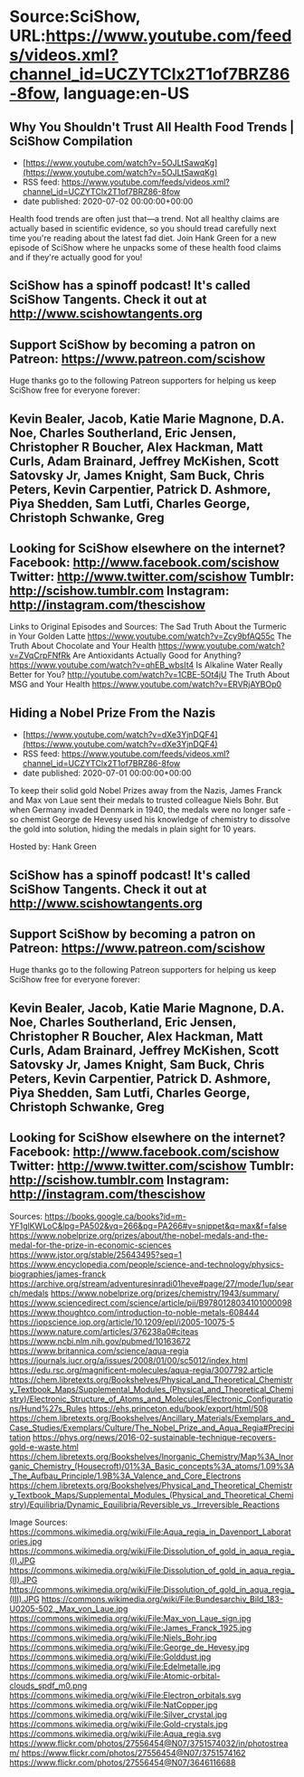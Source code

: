# Source:SciShow, URL:https://www.youtube.com/feeds/videos.xml?channel_id=UCZYTClx2T1of7BRZ86-8fow, language:en-US

## Why You Shouldn't Trust All Health Food Trends | SciShow Compilation
 - [https://www.youtube.com/watch?v=5OJLtSawqKg](https://www.youtube.com/watch?v=5OJLtSawqKg)
 - RSS feed: https://www.youtube.com/feeds/videos.xml?channel_id=UCZYTClx2T1of7BRZ86-8fow
 - date published: 2020-07-02 00:00:00+00:00

Health food trends are often just that—a trend.  Not all healthy claims are actually based in scientific evidence, so you should tread carefully next time you're reading about the latest fad diet.  Join Hank Green for a new episode of SciShow where he unpacks some of these health food claims and if they're actually good for you!  

SciShow has a spinoff podcast! It's called SciShow Tangents. Check it out at http://www.scishowtangents.org
----------
Support SciShow by becoming a patron on Patreon: https://www.patreon.com/scishow
----------
Huge thanks go to the following Patreon supporters for helping us keep SciShow free for everyone forever:

Kevin Bealer, Jacob, Katie Marie Magnone, D.A. Noe, Charles Southerland, Eric Jensen, Christopher R Boucher, Alex Hackman, Matt Curls, Adam Brainard, Jeffrey McKishen, Scott Satovsky Jr, James Knight, Sam Buck, Chris Peters, Kevin Carpentier, Patrick D. Ashmore, Piya Shedden, Sam Lutfi, Charles George, Christoph Schwanke, Greg
----------
Looking for SciShow elsewhere on the internet?
Facebook: http://www.facebook.com/scishow
Twitter: http://www.twitter.com/scishow
Tumblr: http://scishow.tumblr.com
Instagram: http://instagram.com/thescishow
----------
Links to Original Episodes and Sources:
The Sad Truth About the Turmeric in Your Golden Latte
https://www.youtube.com/watch?v=Zcy9bfAQ55c
The Truth About Chocolate and Your Health
https://www.youtube.com/watch?v=ZVqCrpFNfRk
Are Antioxidants Actually Good for Anything?
https://www.youtube.com/watch?v=qhEB_wbsIt4
Is Alkaline Water Really Better for You? 
http://youtube.com/watch?v=1CBE-5Ot4jU
The Truth About MSG and Your Health
https://www.youtube.com/watch?v=ERVRjAYBOp0

## Hiding a Nobel Prize From the Nazis
 - [https://www.youtube.com/watch?v=dXe3YjnDQF4](https://www.youtube.com/watch?v=dXe3YjnDQF4)
 - RSS feed: https://www.youtube.com/feeds/videos.xml?channel_id=UCZYTClx2T1of7BRZ86-8fow
 - date published: 2020-07-01 00:00:00+00:00

To keep their solid gold Nobel Prizes away from the Nazis, James Franck and Max von Laue sent their medals to trusted colleague Niels Bohr. But when Germany invaded Denmark in 1940, the medals were no longer safe - so chemist George de Hevesy used his knowledge of chemistry to dissolve the gold into solution, hiding the medals in plain sight for 10 years.

Hosted by: Hank Green

SciShow has a spinoff podcast! It's called SciShow Tangents. Check it out at http://www.scishowtangents.org
----------
Support SciShow by becoming a patron on Patreon: https://www.patreon.com/scishow
----------
Huge thanks go to the following Patreon supporters for helping us keep SciShow free for everyone forever:

Kevin Bealer, Jacob, Katie Marie Magnone, D.A. Noe, Charles Southerland, Eric Jensen, Christopher R Boucher, Alex Hackman, Matt Curls, Adam Brainard, Jeffrey McKishen, Scott Satovsky Jr, James Knight, Sam Buck, Chris Peters, Kevin Carpentier, Patrick D. Ashmore, Piya Shedden, Sam Lutfi, Charles George, Christoph Schwanke, Greg
----------
Looking for SciShow elsewhere on the internet?
Facebook: http://www.facebook.com/scishow
Twitter: http://www.twitter.com/scishow
Tumblr: http://scishow.tumblr.com
Instagram: http://instagram.com/thescishow
----------
Sources:
https://books.google.ca/books?id=m-YF1glKWLoC&lpg=PA502&vq=266&pg=PA266#v=snippet&q=max&f=false 
https://www.nobelprize.org/prizes/about/the-nobel-medals-and-the-medal-for-the-prize-in-economic-sciences 
https://www.jstor.org/stable/25643495?seq=1
https://www.encyclopedia.com/people/science-and-technology/physics-biographies/james-franck 
https://archive.org/stream/adventuresinradi01heve#page/27/mode/1up/search/medals 
https://www.nobelprize.org/prizes/chemistry/1943/summary/ 
https://www.sciencedirect.com/science/article/pii/B9780128034101000098 
https://www.thoughtco.com/introduction-to-noble-metals-608444 
https://iopscience.iop.org/article/10.1209/epl/i2005-10075-5 
https://www.nature.com/articles/376238a0#citeas 
https://www.ncbi.nlm.nih.gov/pubmed/10163672 
https://www.britannica.com/science/aqua-regia
https://journals.iucr.org/a/issues/2008/01/00/sc5012/index.html
https://edu.rsc.org/magnificent-molecules/aqua-regia/3007792.article
https://chem.libretexts.org/Bookshelves/Physical_and_Theoretical_Chemistry_Textbook_Maps/Supplemental_Modules_(Physical_and_Theoretical_Chemistry)/Electronic_Structure_of_Atoms_and_Molecules/Electronic_Configurations/Hund%27s_Rules 
https://ehs.princeton.edu/book/export/html/508 
https://chem.libretexts.org/Bookshelves/Ancillary_Materials/Exemplars_and_Case_Studies/Exemplars/Culture/The_Nobel_Prize_and_Aqua_Regia#Precipitation
https://phys.org/news/2016-02-sustainable-technique-recovers-gold-e-waste.html 
https://chem.libretexts.org/Bookshelves/Inorganic_Chemistry/Map%3A_Inorganic_Chemistry_(Housecroft)/01%3A_Basic_concepts%3A_atoms/1.09%3A_The_Aufbau_Principle/1.9B%3A_Valence_and_Core_Electrons 
https://chem.libretexts.org/Bookshelves/Physical_and_Theoretical_Chemistry_Textbook_Maps/Supplemental_Modules_(Physical_and_Theoretical_Chemistry)/Equilibria/Dynamic_Equilibria/Reversible_vs._Irreversible_Reactions 

Image Sources:
https://commons.wikimedia.org/wiki/File:Aqua_regia_in_Davenport_Laboratories.jpg
https://commons.wikimedia.org/wiki/File:Dissolution_of_gold_in_aqua_regia_(I).JPG
https://commons.wikimedia.org/wiki/File:Dissolution_of_gold_in_aqua_regia_(II).JPG
https://commons.wikimedia.org/wiki/File:Dissolution_of_gold_in_aqua_regia_(III).JPG
https://commons.wikimedia.org/wiki/File:Bundesarchiv_Bild_183-U0205-502,_Max_von_Laue.jpg
https://commons.wikimedia.org/wiki/File:Max_von_Laue_sign.jpg
https://commons.wikimedia.org/wiki/File:James_Franck_1925.jpg
https://commons.wikimedia.org/wiki/File:Niels_Bohr.jpg
https://commons.wikimedia.org/wiki/File:George_de_Hevesy.jpg
https://commons.wikimedia.org/wiki/File:Golddust.jpg
https://commons.wikimedia.org/wiki/File:Edelmetalle.jpg
https://commons.wikimedia.org/wiki/File:Atomic-orbital-clouds_spdf_m0.png
https://commons.wikimedia.org/wiki/File:Electron_orbitals.svg
https://commons.wikimedia.org/wiki/File:NatCopper.jpg
https://commons.wikimedia.org/wiki/File:Silver_crystal.jpg
https://commons.wikimedia.org/wiki/File:Gold-crystals.jpg
https://commons.wikimedia.org/wiki/File:Aqua_regia.svg
https://www.flickr.com/photos/27556454@N07/3751574032/in/photostream/
https://www.flickr.com/photos/27556454@N07/3751574162
https://www.flickr.com/photos/27556454@N07/3646116688

